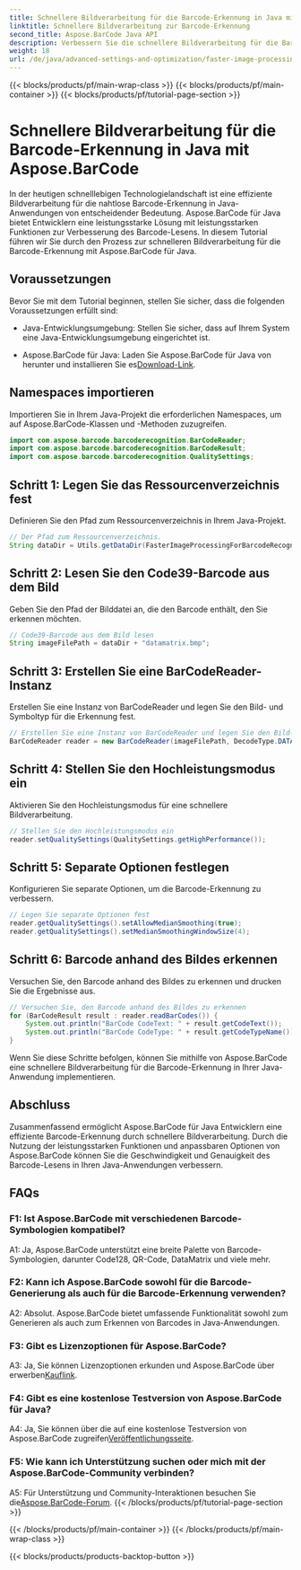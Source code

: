 ```yaml
---
title: Schnellere Bildverarbeitung für die Barcode-Erkennung in Java mit Aspose.BarCode
linktitle: Schnellere Bildverarbeitung zur Barcode-Erkennung
second_title: Aspose.BarCode Java API
description: Verbessern Sie die schnellere Bildverarbeitung für die Barcode-Erkennung in Java mit Aspose.BarCode. Befolgen Sie unsere Schritt-für-Schritt-Anleitung für eine schnellere Bildverarbeitung.
weight: 18
url: /de/java/advanced-settings-and-optimization/faster-image-processing-barcode-recognition/
---
```


{{< blocks/products/pf/main-wrap-class >}}
{{< blocks/products/pf/main-container >}}
{{< blocks/products/pf/tutorial-page-section >}}

# Schnellere Bildverarbeitung für die Barcode-Erkennung in Java mit Aspose.BarCode


In der heutigen schnelllebigen Technologielandschaft ist eine effiziente Bildverarbeitung für die nahtlose Barcode-Erkennung in Java-Anwendungen von entscheidender Bedeutung. Aspose.BarCode für Java bietet Entwicklern eine leistungsstarke Lösung mit leistungsstarken Funktionen zur Verbesserung des Barcode-Lesens. In diesem Tutorial führen wir Sie durch den Prozess zur schnelleren Bildverarbeitung für die Barcode-Erkennung mit Aspose.BarCode für Java.

## Voraussetzungen

Bevor Sie mit dem Tutorial beginnen, stellen Sie sicher, dass die folgenden Voraussetzungen erfüllt sind:

- Java-Entwicklungsumgebung: Stellen Sie sicher, dass auf Ihrem System eine Java-Entwicklungsumgebung eingerichtet ist.

-  Aspose.BarCode für Java: Laden Sie Aspose.BarCode für Java von herunter und installieren Sie es[Download-Link](https://releases.aspose.com/barcode/java/).

## Namespaces importieren

Importieren Sie in Ihrem Java-Projekt die erforderlichen Namespaces, um auf Aspose.BarCode-Klassen und -Methoden zuzugreifen.

```java
import com.aspose.barcode.barcoderecognition.BarCodeReader;
import com.aspose.barcode.barcoderecognition.BarCodeResult;
import com.aspose.barcode.barcoderecognition.QualitySettings;


```

## Schritt 1: Legen Sie das Ressourcenverzeichnis fest

Definieren Sie den Pfad zum Ressourcenverzeichnis in Ihrem Java-Projekt.

```java
// Der Pfad zum Ressourcenverzeichnis.
String dataDir = Utils.getDataDir(FasterImageProcessingForBarcodeRecognition.class) + "BarcodeReader/advanced_features/";
```

## Schritt 2: Lesen Sie den Code39-Barcode aus dem Bild

Geben Sie den Pfad der Bilddatei an, die den Barcode enthält, den Sie erkennen möchten.

```java
// Code39-Barcode aus dem Bild lesen
String imageFilePath = dataDir + "datamatrix.bmp";
```

## Schritt 3: Erstellen Sie eine BarCodeReader-Instanz

Erstellen Sie eine Instanz von BarCodeReader und legen Sie den Bild- und Symboltyp für die Erkennung fest.

```java
// Erstellen Sie eine Instanz von BarCodeReader und legen Sie den Bild- und Symboltyp für die Erkennung fest
BarCodeReader reader = new BarCodeReader(imageFilePath, DecodeType.DATA_MATRIX);
```

## Schritt 4: Stellen Sie den Hochleistungsmodus ein

Aktivieren Sie den Hochleistungsmodus für eine schnellere Bildverarbeitung.

```java
// Stellen Sie den Hochleistungsmodus ein
reader.setQualitySettings(QualitySettings.getHighPerformance());
```

## Schritt 5: Separate Optionen festlegen

Konfigurieren Sie separate Optionen, um die Barcode-Erkennung zu verbessern.

```java
// Legen Sie separate Optionen fest
reader.getQualitySettings().setAllowMedianSmoothing(true);
reader.getQualitySettings().setMedianSmoothingWindowSize(4);
```

## Schritt 6: Barcode anhand des Bildes erkennen

Versuchen Sie, den Barcode anhand des Bildes zu erkennen und drucken Sie die Ergebnisse aus.

```java
// Versuchen Sie, den Barcode anhand des Bildes zu erkennen
for (BarCodeResult result : reader.readBarCodes()) {
    System.out.println("BarCode CodeText: " + result.getCodeText());
    System.out.println("BarCode CodeType: " + result.getCodeTypeName());
}
```

Wenn Sie diese Schritte befolgen, können Sie mithilfe von Aspose.BarCode eine schnellere Bildverarbeitung für die Barcode-Erkennung in Ihrer Java-Anwendung implementieren.

## Abschluss

Zusammenfassend ermöglicht Aspose.BarCode für Java Entwicklern eine effiziente Barcode-Erkennung durch schnellere Bildverarbeitung. Durch die Nutzung der leistungsstarken Funktionen und anpassbaren Optionen von Aspose.BarCode können Sie die Geschwindigkeit und Genauigkeit des Barcode-Lesens in Ihren Java-Anwendungen verbessern.

## FAQs

### F1: Ist Aspose.BarCode mit verschiedenen Barcode-Symbologien kompatibel?

A1: Ja, Aspose.BarCode unterstützt eine breite Palette von Barcode-Symbologien, darunter Code128, QR-Code, DataMatrix und viele mehr.

### F2: Kann ich Aspose.BarCode sowohl für die Barcode-Generierung als auch für die Barcode-Erkennung verwenden?

A2: Absolut. Aspose.BarCode bietet umfassende Funktionalität sowohl zum Generieren als auch zum Erkennen von Barcodes in Java-Anwendungen.

### F3: Gibt es Lizenzoptionen für Aspose.BarCode?

 A3: Ja, Sie können Lizenzoptionen erkunden und Aspose.BarCode über erwerben[Kauflink](https://purchase.aspose.com/buy).

### F4: Gibt es eine kostenlose Testversion von Aspose.BarCode für Java?

A4: Ja, Sie können über die auf eine kostenlose Testversion von Aspose.BarCode zugreifen[Veröffentlichungsseite](https://releases.aspose.com/).

### F5: Wie kann ich Unterstützung suchen oder mich mit der Aspose.BarCode-Community verbinden?

 A5: Für Unterstützung und Community-Interaktionen besuchen Sie die[Aspose.BarCode-Forum](https://forum.aspose.com/c/barcode/13).
{{< /blocks/products/pf/tutorial-page-section >}}

{{< /blocks/products/pf/main-container >}}
{{< /blocks/products/pf/main-wrap-class >}}

{{< blocks/products/products-backtop-button >}}

